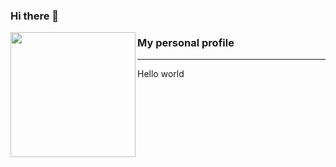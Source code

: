 ### Hi there 👋

<p>
  <img align="left" width="200" height="200" src="https://raw.githubusercontent.com/Diogenes1993/Diogenes1993/master/Img/octocatprofe.png?raw=true">
  
### My personal profile
---
Hello world